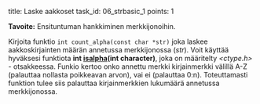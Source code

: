 title: Laske aakkoset
task_id: 06_strbasic_1
points: 1

**Tavoite:** Ensituntuman hankkiminen merkkijonoihin.

Kirjoita funktio `int count_alpha(const char *str)` joka laskee
aakkoskirjainten määrän annetussa merkkijonossa (_str_). Voit käyttää
hyväksesi funktiota **int
[isalpha](http://linux.die.net/man/3/isalpha)(int character)**, joka
on määritelty _<ctype.h>_ - otsakkeessa. Funkio kertoo onko annettu
merkki kirjainmerkki välillä A-Z (palauttaa nollasta poikkeavan
arvon), vai ei (palauttaa 0:n). Toteuttamasti funktion tulee siis
palauttaa kirjainmerkkien lukumäärä annetussa merkkijonossa.
